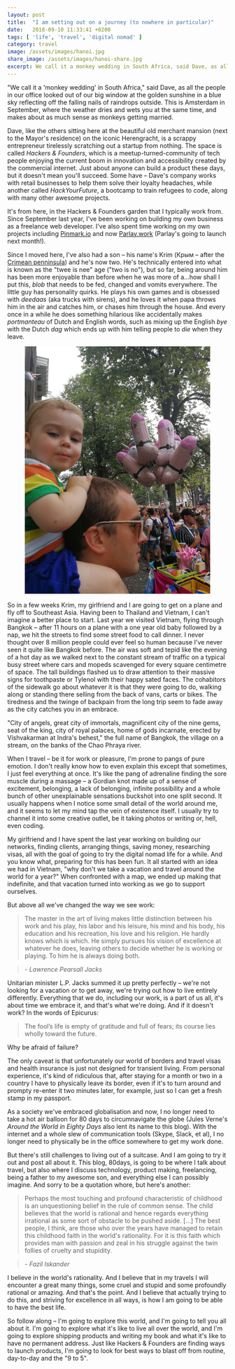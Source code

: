 ```yaml
---
layout: post
title:  "I am setting out on a journey (to nowhere in particular)"
date:   2018-09-10 11:33:41 +0200
tags: [ 'life', 'travel', 'digital nomad' ]
category: travel
image: /assets/images/hanoi.jpg
share_image: /assets/images/hanoi-share.jpg
excerpt: We call it a monkey wedding in South Africa, said Dave, as all the people in our office looked out of our big window at the golden sunshine in a blue sky reflecting off the falling nails of raindrops outside. This is Amsterdam in September, where the weather dries and wets you at the same time, and makes about as much sense as monkeys getting married.
---
```

"We call it a 'monkey wedding' in South Africa," said Dave, as all the people in our office looked out of our big window at the golden sunshine in a blue sky reflecting off the falling nails of raindrops outside. This is Amsterdam in September, where the weather dries and wets you at the same time, and makes about as much sense as monkeys getting married.

Dave, like the others sitting here at the beautiful old merchant mansion (next to the Mayor's residence) on the iconic Herengracht, is a scrappy entrepreneur tirelessly scratching out a startup from nothing. The space is called _Hackers & Founders_, which is a meetup-turned-community of tech people enjoying the current boom in innovation and accessibility created by the commercial internet. Just about anyone can build a product these days, but it doesn't mean you'll succeed. Some have – Dave's company works with retail businesses to help them solve their loyalty headaches, while another called _HackYourFuture_, a bootcamp to train refugees to code, along with many other awesome projects.

It's from here, in the Hackers & Founders garden that I typically work from. Since September last year, I've been working on building my own business as a freelance web developer. I've also spent time working on my own projects including [Pinmark.io](https://pinmark.io) and now [Parlay.work](https://parlay.work) (Parlay's going to launch next month!).

Since I moved here, I've also had a son – his name's Krim (Крым – after the [Crimean penninsula](https://en.wikipedia.org/wiki/Crimea)) and he's now two. He's technically entered into what is known as the "twee is nee" age ("two is no"), but so far, being around him has been more enjoyable than before when he was more of a...how shall I put this, _blob_ that needs to be fed, changed and vomits everywhere. The little guy has personality quirks. He plays his own games and is obsessed with _deedaas_ (aka trucks with sirens), and he loves it when papa throws him in the air and catches him, or chases him through the house. And every once in a while he does something hilarious like accidentally makes _portmanteau_ of Dutch and English words, such as mixing up the English _bye_ with the Dutch _dag_ which ends up with him telling people to _die_ when they leave.

<figure class="centered">
  <img src="/assets/images/pooson-at-pride.jpg" alt="Krim and I at Pride 2018, Amsterdam">
</figure>

So in a few weeks Krim, my girlfriend and I are going to get on a plane and fly off to Southeast Asia. Having been to Thailand and Vietnam, I can't imagine a better place to start. Last year we visited Vietnam, flying through Bangkok – after 11 hours on a plane with a one year old baby followed by a nap, we hit the streets to find some street food to call dinner. I never thought over 8 million people could ever feel so human because I've never seen it quite like Bangkok before. The air was soft and tepid like the evening of a hot day as we walked next to the constant stream of traffic on a typical busy street where cars and mopeds scavenged for every square centimetre of space. The tall buildings flashed us to draw attention to their massive signs for toothpaste or Tylenol with their happy sated faces. The cohabitors of the sidewalk go about whatever it is that they were going to do, walking along or standing there selling from the back of vans, carts or bikes. The tiredness and the twinge of backpain from the long trip seem to fade away as the city catches you in an embrace.

"City of angels, great city of immortals, magnificent city of the nine gems, seat of the king, city of royal palaces, home of gods incarnate, erected by Vishvakarman at Indra's behest," the full name of Bangkok, the village on a stream, on the banks of the Chao Phraya river.

When I travel – be it for work or pleasure, I'm prone to pangs of pure emotion. I don't really know how to even explain this except that sometimes, I just feel everything at once. It's like the pang of adrenaline finding the sore muscle during a massage – a Gordian knot made up of a sense of excitement, belonging, a lack of belonging, infinite possibility and a whole bunch of other unexplainable sensations buckshot into one split second. It usually happens when I notice some small detail of the world around me, and it seems to let my mind tap the vein of existence itself. I usually try to channel it into some creative outlet, be it taking photos or writing or, hell, even coding.

My girlfriend and I have spent the last year working on building our networks, finding clients, arranging things, saving money, researching visas, all with the goal of going to try the digital nomad life for a while. And you know what, preparing for this has been fun. It all started with an idea we had in Vietnam, "why don't we take a vacation and travel around the world for a year?" When confronted with a map, we ended up making that indefinite, and that vacation turned into working as we go to support ourselves.

But above all we've changed the way we see work:

> The master in the art of living makes little distinction between his work and his play, his labor and his leisure, his mind and his body, his education and his recreation, his love and his religion. He hardly knows which is which. He simply pursues his vision of excellence at whatever he does, leaving others to decide whether he is working or playing. To him he is always doing both.

> _- Lawrence Pearsall Jacks_

Unitarian minister L.P. Jacks summed it up pretty perfectly – we're not looking for a vacation or to get away, we're trying out how to live entirely differently. Everything that we do, including our work, is a part of us all, it's about time we embrace it, and that's what we're doing. And if it doesn't work? In the words of Epicurus:

> The fool’s life is empty of gratitude and full of fears; its course lies wholly toward the future.

Why be afraid of failure?

The only caveat is that unfortunately our world of borders and travel visas and health insurance is just not designed for transient living. From personal experience, it's kind of ridiculous that, after staying for a month or two in a country I have to physically leave its border, even if it's to turn around and prompty re-enter it two minutes later, for example, just so I can get a fresh stamp in my passport.

As a society we've embraced globalisation and now, I no longer need to take a hot air balloon for 80 days to circumnavigate the globe (Jules Verne's _Around the World in Eighty Days_ also lent its name to this blog). With the internet and a whole slew of communication tools (Skype, Slack, et al), I no longer need to physically be in the office somewhere to get my work done.

But there's still challenges to living out of a suitcase. And I am going to try it out and post all about it. This blog, 80days, is going to be where I talk about travel, but also where I discuss technology, product making, freelancing, being a father to my awesome son, and everything else I can possibly imagine. And sorry to be a quotation whore, but here's another:

> Perhaps the most touching and profound characteristic of childhood is an unquestioning belief in the rule of common sense. The child believes that the world is rational and hence regards everything irrational as some sort of obstacle to be pushed aside. [...] The best people, I think, are those who over the years have managed to retain this childhood faith in the world's rationality. For it is this faith which provides man with passion and zeal in his struggle against the twin follies of cruelty and stupidity.

> _- Fazil Iskander_

I believe in the world's rationality. And I believe that in my travels I will encounter a great many things, some cruel and stupid and some profoundly rational or amazing. And that's the point. And I believe that actually trying to do this, and striving for excellence in all ways, is how I am going to be able to have the best life.

So follow along – I'm going to explore this world, and I'm going to tell you all about it. I'm going to explore what it's like to live all over the world, and I'm going to explore shipping products and writing my book and what it's like to have no permanent address. Just like Hackers & Founders are finding ways to launch products, I'm going to look for best ways to blast off from routine, day-to-day and the "9 to 5".
